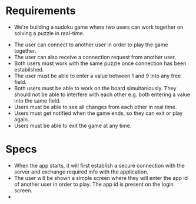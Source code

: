 # Requirements
* We're building a sudoku game where two users can work together on solving a puzzle in real-time.

- The user can connect to another user in order to play the game together.
- The user can also receive a connection request from another user.
- Both users must work with the same puzzle once connection has been estabilshed.
- The user must be able to enter a value between 1 and 9 into any free field.
- Both users must be able to work on the board simultaniously. 
  They should not be able to interfere with each other e.g. both entering a value into the same field.
- Users must be able to see all changes from each other in real time.
- Users must get notified when the game ends, so they can exit or play again.
- Users must be able to exit the game at any time.

# Specs
- When the app starts, it will first establish a secure connection with the server and exchange required info with the application.
- The user will be shown a simple screen where they will enter the app id of another user in order to play.
  The app id is present on the login screen.
- 
